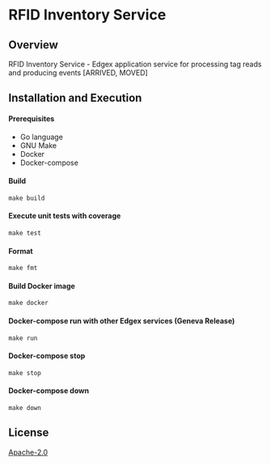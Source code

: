 # RFID Inventory Service
## Overview
RFID Inventory Service - Edgex application service for processing tag reads
and producing events [ARRIVED, MOVED]

## Installation and Execution ##

#### Prerequisites ####

 - Go language
 - GNU Make
 - Docker
 - Docker-compose

#### Build ####

```
make build
```

#### Execute unit tests with coverage ####

```
make test
```

#### Format ####

```
make fmt
```


#### Build Docker image ####
```
make docker
```

#### Docker-compose run with other Edgex services (Geneva Release) ####
```
make run
```

#### Docker-compose stop ####
```
make stop
```

#### Docker-compose down ####
```
make down
```

## License
[Apache-2.0](LICENSE)
